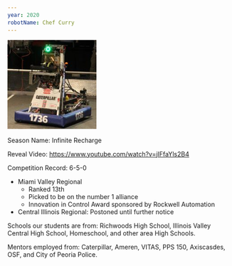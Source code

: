 ```yaml
---
year: 2020
robotName: Chef Curry
---
```


![2020 Robot](assets/img/general/2020_robot.jpg)

Season Name: Infinite Recharge

Reveal Video: https://www.youtube.com/watch?v=jIFfaYls2B4

Competition Record: 6-5-0

* Miami Valley Regional
  * Ranked 13th
  * Picked to be on the number 1 alliance
  * Innovation in Control Award sponsored by Rockwell Automation
* Central Illinois Regional: Postoned until further notice

Schools our students are from: Richwoods High School, Illinois Valley Central High School, Homeschool, and other area High Schools.

Mentors employed from: Caterpillar, Ameren, VITAS, PPS 150, Axiscasdes, OSF, and City of Peoria Police.